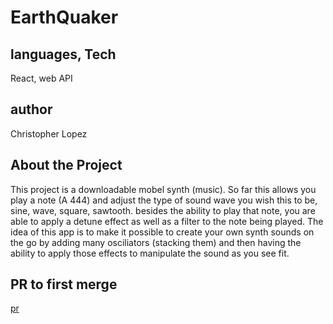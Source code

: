 # EarthQuaker

## languages, Tech

React, web API

## author

Christopher Lopez

## About the Project

This project is a downloadable mobel synth (music). So far this allows you play a note (A 444) and adjust the type of sound wave you wish this to be, sine, wave, square, sawtooth. besides the ability to play that note, you are able to apply a detune effect as well as a filter to the note being played. The idea of this app is to make it possible to create your own synth sounds on the go by adding many osciliators (stacking them) and then having the ability to apply those effects to manipulate the sound as you see fit.

## PR to first merge

[pr](https://github.com/ChristopherWLopez/earth-quaker/pull/1)
